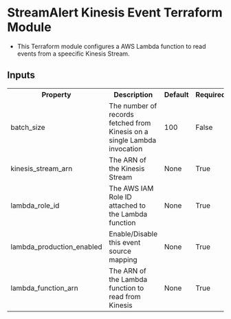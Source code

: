 # StreamAlert Kinesis Event Terraform Module

* This Terraform module configures a AWS Lambda function to read events from a speecific Kinesis Stream.

## Inputs
<table>
  <tr>
    <th>Property</th>
    <th>Description</th>
    <th>Default</th>
    <th>Required</th>
  </tr>
  <tr>
    <td>batch_size</td>
    <td>The number of records fetched from Kinesis on a single Lambda invocation</td>
    <td>100</td>
    <td>False</td>
  </tr>  
  <tr>
    <td>kinesis_stream_arn</td>
    <td>The ARN of the Kinesis Stream</td>
    <td>None</td>
    <td>True</td>
  </tr>
  <tr>
    <td>lambda_role_id</td>
    <td>The AWS IAM Role ID attached to the Lambda function</td>
    <td>None</td>
    <td>True</td>
  </tr>
  <tr>
    <td>lambda_production_enabled</td>
    <td>Enable/Disable this event source mapping</td>
    <td>None</td>
    <td>True</td>
  </tr>
  <tr>
    <td>lambda_function_arn</td>
    <td>The ARN of the Lambda function to read from Kinesis</td>
    <td>None</td>
    <td>True</td>
  </tr>
</table>
